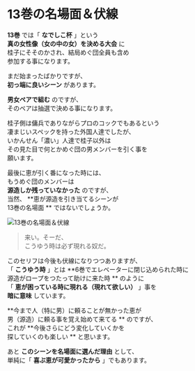 # 13巻の名場面＆伏線

**13巻** では「 **なでしこ杯** 」という  
**真の女性像（女の中の女）を決める大会** に  
桂子にそそのかされ、結局めぐ団全員も含め  
参加する事になります。

まだ始まったばかりですが、  
**初っ端に良いシーン** があります。

**男女ペアで組む** のですが、  
そのペアは抽選で決める事になります。

桂子側は傭兵でありながらプロのコックでもあるという  
凄まじいスペックを持った外国人達でしたが、  
いかんせん「濃い」人達で桂子以外は  
その見た目で何とかめぐ団の男メンバーを引く事を  
願います。

最後に恵が引く番になった時には、  
もうめぐ団のメンバーは  
**源造しか残っていなかった** のですが、  
当然、 **恵が源造を引き当てるシーンが  
13巻の名場面 ** ではないでしょうか。

![13巻の名場面＆伏線](https://xn--q9j984gbug42c4wieqsm2o.jp/wp/wp-content/uploads/2021/02/13_meibamen.jpg)

> 来い。そーだ、  
>  こうゆう時は必ず現れる奴だ。

このセリフは今後も伏線になりつつありますが、  
「 **こうゆう時** 」とは **6巻でエレベーターに閉じ込められた時に  
源造がロープをつたって助けに来た時 ** のように  
「 **恵が困っている時に現れる（現れて欲しい）** 」事を  
**暗に意味** しています。

**今まで人（特に男）に頼ることが無かった恵が  
男（源造）に頼る事を覚え始めて来てる ** のですが、  
これが **今後さらにどう変化していくかを  
探していくのも楽しい ** と思います。

あと **このシーンを名場面に選んだ理由** として、  
単純に「 **喜ぶ恵が可愛かったから** 」でもあります。

